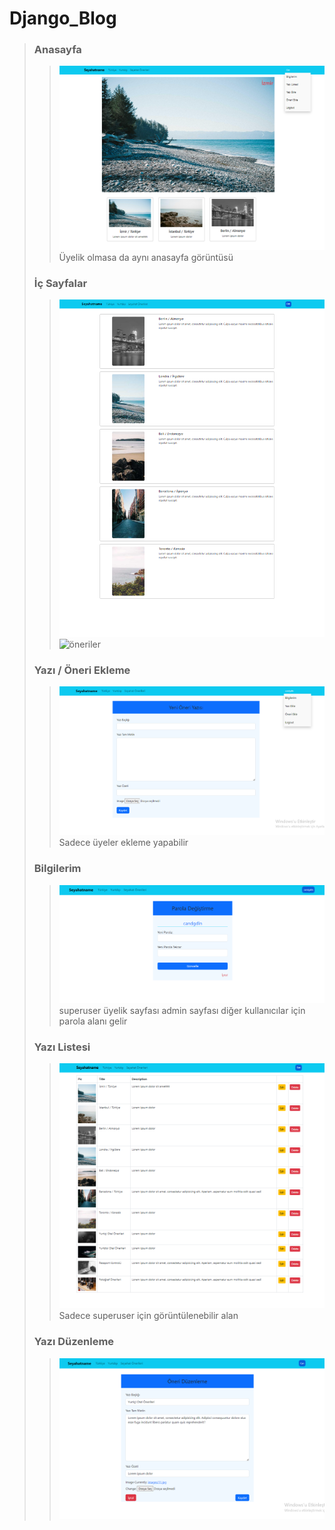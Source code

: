 # Django_Blog
> ### Anasayfa
>> ![Anasayfa](Blog_pr/anasayfa.png)
>> Üyelik olmasa da aynı anasayfa görüntüsü
>
> ### İç Sayfalar 
>> ![yurtdışı](Blog_pr/yurtdışı.png)
>> ![öneriler](Blog_pr/öneriler.png)
>
> ### Yazı / Öneri Ekleme
>> ![ekleme](Blog_pr/yazı-ekleme.png)
>> Sadece üyeler ekleme yapabilir
>
> ### Bilgilerim 
>> ![bilgilerim](Blog_pr/bilgilerim.png)
>> superuser üyelik sayfası admin sayfası diğer kullanıcılar için parola alanı gelir
> 
> ### Yazı Listesi
>> ![yazı-list](Blog_pr/yazı%20listesi.png)
>> Sadece superuser için görüntülenebilir alan
>
> ### Yazı Düzenleme 
>> ![düzenleme](Blog_pr/editing.png)
>